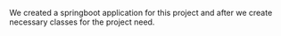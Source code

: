 We created a springboot application for this project and after we create necessary classes for the project need.
